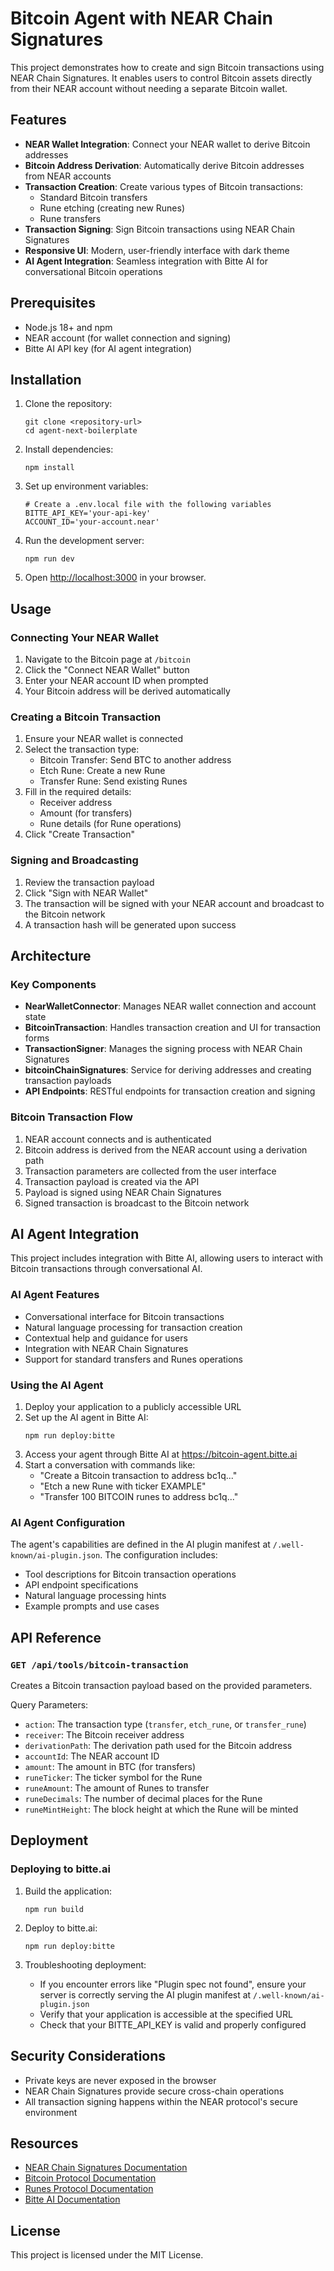 # Bitcoin Agent with NEAR Chain Signatures

This project demonstrates how to create and sign Bitcoin transactions using NEAR Chain Signatures. It enables users to control Bitcoin assets directly from their NEAR account without needing a separate Bitcoin wallet.

## Features

- **NEAR Wallet Integration**: Connect your NEAR wallet to derive Bitcoin addresses
- **Bitcoin Address Derivation**: Automatically derive Bitcoin addresses from NEAR accounts
- **Transaction Creation**: Create various types of Bitcoin transactions:
  - Standard Bitcoin transfers
  - Rune etching (creating new Runes)
  - Rune transfers
- **Transaction Signing**: Sign Bitcoin transactions using NEAR Chain Signatures
- **Responsive UI**: Modern, user-friendly interface with dark theme
- **AI Agent Integration**: Seamless integration with Bitte AI for conversational Bitcoin operations

## Prerequisites

- Node.js 18+ and npm
- NEAR account (for wallet connection and signing)
- Bitte AI API key (for AI agent integration)

## Installation

1. Clone the repository:
   ```
   git clone <repository-url>
   cd agent-next-boilerplate
   ```

2. Install dependencies:
   ```
   npm install
   ```

3. Set up environment variables:
   ```
   # Create a .env.local file with the following variables
   BITTE_API_KEY='your-api-key'
   ACCOUNT_ID='your-account.near'
   ```

4. Run the development server:
   ```
   npm run dev
   ```

5. Open [http://localhost:3000](http://localhost:3000) in your browser.

## Usage

### Connecting Your NEAR Wallet

1. Navigate to the Bitcoin page at `/bitcoin`
2. Click the "Connect NEAR Wallet" button
3. Enter your NEAR account ID when prompted
4. Your Bitcoin address will be derived automatically

### Creating a Bitcoin Transaction

1. Ensure your NEAR wallet is connected
2. Select the transaction type:
   - Bitcoin Transfer: Send BTC to another address
   - Etch Rune: Create a new Rune
   - Transfer Rune: Send existing Runes
3. Fill in the required details:
   - Receiver address
   - Amount (for transfers)
   - Rune details (for Rune operations)
4. Click "Create Transaction"

### Signing and Broadcasting

1. Review the transaction payload
2. Click "Sign with NEAR Wallet"
3. The transaction will be signed with your NEAR account and broadcast to the Bitcoin network
4. A transaction hash will be generated upon success

## Architecture

### Key Components

- **NearWalletConnector**: Manages NEAR wallet connection and account state
- **BitcoinTransaction**: Handles transaction creation and UI for transaction forms
- **TransactionSigner**: Manages the signing process with NEAR Chain Signatures
- **bitcoinChainSignatures**: Service for deriving addresses and creating transaction payloads
- **API Endpoints**: RESTful endpoints for transaction creation and signing

### Bitcoin Transaction Flow

1. NEAR account connects and is authenticated
2. Bitcoin address is derived from the NEAR account using a derivation path
3. Transaction parameters are collected from the user interface
4. Transaction payload is created via the API
5. Payload is signed using NEAR Chain Signatures
6. Signed transaction is broadcast to the Bitcoin network

## AI Agent Integration

This project includes integration with Bitte AI, allowing users to interact with Bitcoin transactions through conversational AI.

### AI Agent Features

- Conversational interface for Bitcoin transactions
- Natural language processing for transaction creation
- Contextual help and guidance for users
- Integration with NEAR Chain Signatures
- Support for standard transfers and Runes operations

### Using the AI Agent

1. Deploy your application to a publicly accessible URL
2. Set up the AI agent in Bitte AI:
   ```
   npm run deploy:bitte
   ```
3. Access your agent through Bitte AI at https://bitcoin-agent.bitte.ai
4. Start a conversation with commands like:
   - "Create a Bitcoin transaction to address bc1q..."
   - "Etch a new Rune with ticker EXAMPLE"
   - "Transfer 100 BITCOIN runes to address bc1q..."

### AI Agent Configuration

The agent's capabilities are defined in the AI plugin manifest at `/.well-known/ai-plugin.json`. The configuration includes:

- Tool descriptions for Bitcoin transaction operations
- API endpoint specifications
- Natural language processing hints
- Example prompts and use cases

## API Reference

### `GET /api/tools/bitcoin-transaction`

Creates a Bitcoin transaction payload based on the provided parameters.

Query Parameters:
- `action`: The transaction type (`transfer`, `etch_rune`, or `transfer_rune`)
- `receiver`: The Bitcoin receiver address
- `derivationPath`: The derivation path used for the Bitcoin address
- `accountId`: The NEAR account ID
- `amount`: The amount in BTC (for transfers)
- `runeTicker`: The ticker symbol for the Rune
- `runeAmount`: The amount of Runes to transfer
- `runeDecimals`: The number of decimal places for the Rune
- `runeMintHeight`: The block height at which the Rune will be minted

## Deployment

### Deploying to bitte.ai

1. Build the application:
   ```
   npm run build
   ```

2. Deploy to bitte.ai:
   ```
   npm run deploy:bitte
   ```

3. Troubleshooting deployment:
   - If you encounter errors like "Plugin spec not found", ensure your server is correctly serving the AI plugin manifest at `/.well-known/ai-plugin.json`
   - Verify that your application is accessible at the specified URL
   - Check that your BITTE_API_KEY is valid and properly configured

## Security Considerations

- Private keys are never exposed in the browser
- NEAR Chain Signatures provide secure cross-chain operations
- All transaction signing happens within the NEAR protocol's secure environment

## Resources

- [NEAR Chain Signatures Documentation](https://docs.near.org/chain-abstraction/chain-signatures)
- [Bitcoin Protocol Documentation](https://developer.bitcoin.org/)
- [Runes Protocol Documentation](https://docs.runes.org/)
- [Bitte AI Documentation](https://docs.bitte.ai)

## License

This project is licensed under the MIT License.
